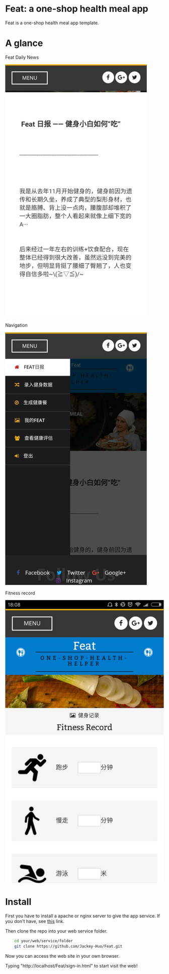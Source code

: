 # Feat: a one-shop health meal app

Feat is a one-shop health meal app template.

# A glance

Feat Daily News

![Feat Daily News](images/feat_daily_news.png)

Navigation

![Navigation](images/navgition.png)

Fitness record

![fitness record](images/fitness_record.jpg)


# Install

First you have to install a apache or nginx server to give the app service. If you don't have, see [this](https://httpd.apache.org/) link.

Then clone the repo into your web service folder.

```bash
    cd your/web/service/folder
    git clone https://github.com/Jackey-Huo/Feat.git
```

Now you can access the web site in your own browser.

Typing "http://localhost/Feat/sign-in.html" to start visit the web!

